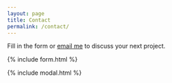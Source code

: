 ```yaml
---
layout: page
title: Contact
permalink: /contact/
---
```

Fill in the form or [email me](mailto:{{site.email}}) to discuss your next project.

{% include form.html %}

{% include modal.html %}
